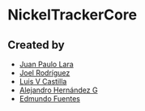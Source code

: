 # NickelTrackerCore
<description>
<technologies>

## Created by
- [Juan Paulo Lara](https://github.com/jplarar)
- [Joel Rodríguez](https://github.com/joelrdz)
- [Luis V Castilla](https://github.com/luisvcastilla)
- [Alejandro Hernández G](https://github.com/alexhg11)
- [Edmundo Fuentes](https://github.com/edmundofuentes)

